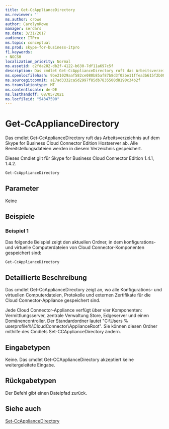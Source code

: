 ```yaml
---
title: Get-CcApplianceDirectory
ms.reviewer: ''
ms.author: crowe
author: CarolynRowe
manager: serdars
ms.date: 3/31/2017
audience: ITPro
ms.topic: conceptual
ms.prod: skype-for-business-itpro
f1.keywords:
- NOCSH
localization_priority: Normal
ms.assetid: c2fda202-db2f-4122-b630-7df11a697c5f
description: Das cmdlet Get-CcApplianceDirectory ruft das Arbeitsverzeichnis auf dem Skype for Business Cloud Connector Edition Hostserver ab. Alle Bereitstellungsdateien werden in diesem Verzeichnis gespeichert.
ms.openlocfilehash: 9be21029aaf582ce080b85af87b8d3f02be11ffea3b615f2b003bb6aeb29002d
ms.sourcegitcommit: a17ad3332ca5d2997f85db7835500d8190c34b2f
ms.translationtype: MT
ms.contentlocale: de-DE
ms.lasthandoff: 08/05/2021
ms.locfileid: "54347590"
---
```

# <a name="get-ccappliancedirectory"></a>Get-CcApplianceDirectory
 
Das cmdlet Get-CcApplianceDirectory ruft das Arbeitsverzeichnis auf dem Skype for Business Cloud Connector Edition Hostserver ab. Alle Bereitstellungsdateien werden in diesem Verzeichnis gespeichert. 
  
Dieses Cmdlet gilt für Skype for Business Cloud Connector Edition 1.4.1, 1.4.2.
  
```powershell
Get-CcApplianceDirectory
```

## <a name="parameters"></a>Parameter

Keine
  
## <a name="examples"></a>Beispiele
<a name="Examples"> </a>

### <a name="example-1"></a>Beispiel 1

Das folgende Beispiel zeigt den aktuellen Ordner, in dem konfigurations- und virtuelle Computerdateien von Cloud Connector-Komponenten gespeichert sind:
  
```powershell
Get-CcApplianceDirectory
```

## <a name="detailed-description"></a>Detaillierte Beschreibung
<a name="DetailedDescription"> </a>

Das cmdlet Get-CcApplianceDirectory zeigt an, wo alle Konfigurations- und virtuellen Computerdateien, Protokolle und externen Zertifikate für die Cloud Connector-Appliance gespeichert sind.
  
Jede Cloud Connector-Appliance verfügt über vier Komponenten: Vermittlungsserver, zentrale Verwaltung Store, Edgeserver und einen Domänencontroller. Der Standardordner lautet "C:\Users \% userprofile%\CloudConnector\ApplianceRoot". Sie können diesen Ordner mithilfe des Cmdlets Set-CCApplianceDirectory ändern.
  
## <a name="input-types"></a>Eingabetypen
<a name="InputTypes"> </a>

Keine. Das cmdlet Get-CCApplianceDirectory akzeptiert keine weitergeleitete Eingabe.
  
## <a name="return-types"></a>Rückgabetypen
<a name="ReturnTypes"> </a>

Der Befehl gibt einen Dateipfad zurück.
  
## <a name="see-also"></a>Siehe auch
<a name="ReturnTypes"> </a>

[Set-CcApplianceDirectory](set-ccappliancedirectory.md)
  


